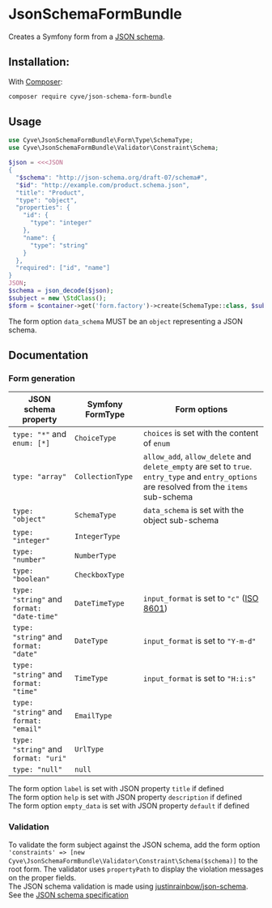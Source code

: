 # JsonSchemaFormBundle

Creates a Symfony form from a [JSON schema](https://json-schema.org).

## Installation:

With [Composer](http://packagist.org):
```sh
composer require cyve/json-schema-form-bundle
```

## Usage

```php
use Cyve\JsonSchemaFormBundle\Form\Type\SchemaType;
use Cyve\JsonSchemaFormBundle\Validator\Constraint\Schema;

$json = <<<JSON
{
  "$schema": "http://json-schema.org/draft-07/schema#",
  "$id": "http://example.com/product.schema.json",
  "title": "Product",
  "type": "object",
  "properties": {
    "id": {
      "type": "integer"
    },
    "name": {
      "type": "string"
    }
  },
  "required": ["id", "name"]
}
JSON;
$schema = json_decode($json);
$subject = new \StdClass();
$form = $container->get('form.factory')->create(SchemaType::class, $subject, ['data_schema' => $schema, 'constraints' => [new Schema($schema)]]);
```
The form option `data_schema` MUST be an `object` representing a JSON schema.

## Documentation
### Form generation

| JSON schema property | Symfony FormType | Form options |
|------------------|------------------|---|
| `type: "*"` and `enum: [*]` | `ChoiceType` | `choices` is set with the content of `enum` |
| `type: "array"` | `CollectionType` | `allow_add`, `allow_delete` and `delete_empty` are set to `true`.  `entry_type` and `entry_options` are resolved from the `items` sub-schema |
| `type: "object"` | `SchemaType` | `data_schema` is set with the object sub-schema |
| `type: "integer"` | `IntegerType` | |
| `type: "number"` | `NumberType` | |
| `type: "boolean"` | `CheckboxType` | |
| `type: "string"` and `format: "date-time"` | `DateTimeType` | `input_format` is set to `"c"` ([ISO 8601](https://en.wikipedia.org/wiki/ISO_8601)) |
| `type: "string"` and `format: "date"` | `DateType` | `input_format` is set to `"Y-m-d"` |
| `type: "string"` and `format: "time"` | `TimeType` | `input_format` is set to `"H:i:s"` |
| `type: "string"` and `format: "email"` | `EmailType` | |
| `type: "string"` and `format: "uri"` | `UrlType` | |
| `type: "null"` | `null` | |

The form option `label` is set with JSON property `title` if defined  
The form option `help` is set with JSON property `description` if defined  
The form option `empty_data` is set with JSON property `default` if defined  

### Validation

To validate the form subject against the JSON schema, add the form option `'constraints' => [new Cyve\JsonSchemaFormBundle\Validator\Constraint\Schema($schema)]` to the root form. The validator uses `propertyPath` to display the violation messages on the proper fields.  
The JSON schema validation is made using [justinrainbow/json-schema](http://packagist.org/packages/justinrainbow/json-schema).  
See the [JSON schema specification](https://json-schema.org/draft/2019-09/json-schema-core.html)  
